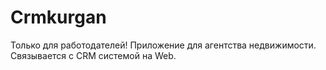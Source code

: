 # Crmkurgan
Только для работодателей!
Приложение для агентства недвижимости. Связывается с CRM системой на Web.
